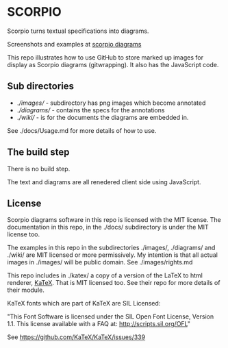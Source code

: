 # SCORPIO

Scorpio turns textual specifications into diagrams.

Screenshots and examples at [scorpio diagrams](http://scorpiodiagrams.com/)

This repo illustrates how to use GitHub to store marked up images for display as Scorpio diagrams (gitwrapping).  It also has the JavaScript code.

## Sub directories

+ *./images/* - subdirectory has png images which become annotated
+ *./diagrams/* - contains the specs for the annotations
+ *./wiki/* - is for the documents the diagrams are embedded in.

See ./docs/Usage.md for more details of how to use.

## The build step

There is no build step.

The text and diagrams are all renedered client side using JavaScript.  

## License

Scorpio diagrams software in this repo is licensed with the MIT license. The documentation in this repo, in the ./docs/ subdirectory is under the MIT license too.

The examples in this repo in the subdirectories ./images/, ./diagrams/ and ./wiki/ are MIT licensed or more permissively.  My intention is that all actual images in ./images/ will be public domain.  See ./images/rights.md

This repo includes in ./katex/ a copy of a version of the LaTeX to html renderer, [KaTeX](https://github.com/KaTeX/KaTeX).  That is MIT licensed too.  See their repo for more details of their module.

KaTeX fonts which are part of KaTeX are SIL Licensed:

"This Font Software is licensed under the SIL Open Font
License, Version 1.1.  This license available with a FAQ at:
http://scripts.sil.org/OFL"

See https://github.com/KaTeX/KaTeX/issues/339

